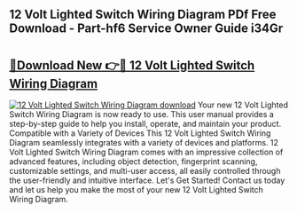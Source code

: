 ## 12 Volt Lighted Switch Wiring Diagram PDf Free Download - Part-hf6 Service Owner Guide i34Gr

# <h2><a href="http://dftwq33.blite.top/?on=12+Volt+Lighted+Switch+Wiring+Diagram">🔗Download New 👉🔴 12 Volt Lighted Switch Wiring Diagram</a></h2>

[![12 Volt Lighted Switch Wiring Diagram download](https://i.imgur.com/lujVjoI.png)](http://dftwq33.blite.top/?on=12+Volt+Lighted+Switch+Wiring+Diagram)
Your new 12 Volt Lighted Switch Wiring Diagram is now ready to use. This user manual provides a step-by-step guide to help you install, operate, and maintain your product. Compatible with a Variety of Devices This 12 Volt Lighted Switch Wiring Diagram seamlessly integrates with a variety of devices and platforms. 12 Volt Lighted Switch Wiring Diagram comes with an impressive collection of advanced features, including object detection, fingerprint scanning, customizable settings, and multi-user access, all easily controlled through the user-friendly and intuitive interface. Let's Get Started! Contact us today and let us help you make the most of your new 12 Volt Lighted Switch Wiring Diagram.
